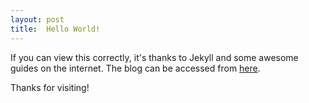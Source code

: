 ```yaml
---
layout: post
title:  Hello World!
---
```



If you can view this correctly, it's thanks to Jekyll and some awesome guides on the internet.
The blog can be accessed from [here](http://blog.rito.tech).

Thanks for visiting!

